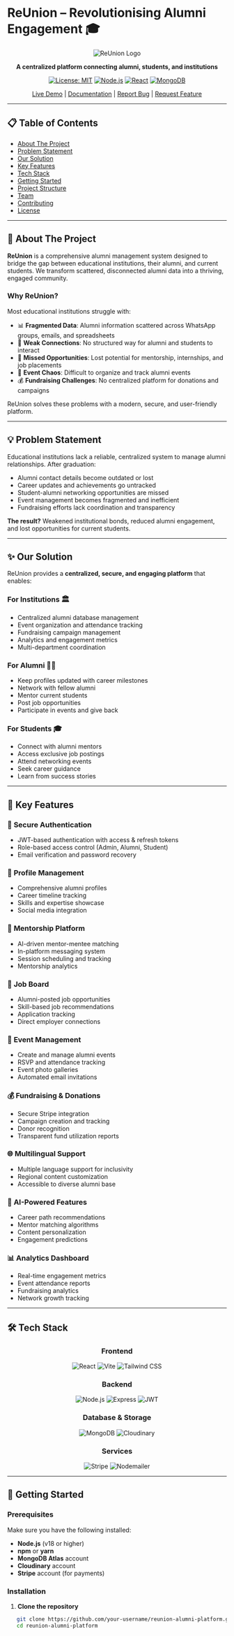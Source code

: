 # ReUnion – Revolutionising Alumni Engagement 🎓

<div align="center">

![ReUnion Logo](https://via.placeholder.com/150x150?text=ReUnion)

**A centralized platform connecting alumni, students, and institutions**

[![License: MIT](https://img.shields.io/badge/License-MIT-yellow.svg)](https://opensource.org/licenses/MIT)
[![Node.js](https://img.shields.io/badge/Node.js-18+-green.svg)](https://nodejs.org/)
[![React](https://img.shields.io/badge/React-18+-blue.svg)](https://reactjs.org/)
[![MongoDB](https://img.shields.io/badge/MongoDB-Atlas-green.svg)](https://www.mongodb.com/)

[Live Demo](#) | [Documentation](#) | [Report Bug](#) | [Request Feature](#)

</div>

---

## 📋 Table of Contents
- [About The Project](#about-the-project)
- [Problem Statement](#problem-statement)
- [Our Solution](#our-solution)
- [Key Features](#key-features)
- [Tech Stack](#tech-stack)
- [Getting Started](#getting-started)
- [Project Structure](#project-structure)
- [Team](#team)
- [Contributing](#contributing)
- [License](#license)

---

## 🎯 About The Project

**ReUnion** is a comprehensive alumni management system designed to bridge the gap between educational institutions, their alumni, and current students. We transform scattered, disconnected alumni data into a thriving, engaged community.

### Why ReUnion?

Most educational institutions struggle with:
- 📊 **Fragmented Data**: Alumni information scattered across WhatsApp groups, emails, and spreadsheets
- 🔗 **Weak Connections**: No structured way for alumni and students to interact
- 💼 **Missed Opportunities**: Lost potential for mentorship, internships, and job placements
- 📅 **Event Chaos**: Difficult to organize and track alumni events
- 💰 **Fundraising Challenges**: No centralized platform for donations and campaigns

ReUnion solves these problems with a modern, secure, and user-friendly platform.

---

## 💡 Problem Statement

Educational institutions lack a reliable, centralized system to manage alumni relationships. After graduation:

- Alumni contact details become outdated or lost
- Career updates and achievements go untracked
- Student-alumni networking opportunities are missed
- Event management becomes fragmented and inefficient
- Fundraising efforts lack coordination and transparency

**The result?** Weakened institutional bonds, reduced alumni engagement, and lost opportunities for current students.

---

## ✨ Our Solution

ReUnion provides a **centralized, secure, and engaging platform** that enables:

### For Institutions 🏛️
- Centralized alumni database management
- Event organization and attendance tracking
- Fundraising campaign management
- Analytics and engagement metrics
- Multi-department coordination

### For Alumni 👨‍🎓
- Keep profiles updated with career milestones
- Network with fellow alumni
- Mentor current students
- Post job opportunities
- Participate in events and give back

### For Students 🎓
- Connect with alumni mentors
- Access exclusive job postings
- Attend networking events
- Seek career guidance
- Learn from success stories

---

## 🚀 Key Features

### 🔐 **Secure Authentication**
- JWT-based authentication with access & refresh tokens
- Role-based access control (Admin, Alumni, Student)
- Email verification and password recovery

### 👤 **Profile Management**
- Comprehensive alumni profiles
- Career timeline tracking
- Skills and expertise showcase
- Social media integration

### 🤝 **Mentorship Platform**
- AI-driven mentor-mentee matching
- In-platform messaging system
- Session scheduling and tracking
- Mentorship analytics

### 💼 **Job Board**
- Alumni-posted job opportunities
- Skill-based job recommendations
- Application tracking
- Direct employer connections

### 📅 **Event Management**
- Create and manage alumni events
- RSVP and attendance tracking
- Event photo galleries
- Automated email invitations

### 💰 **Fundraising & Donations**
- Secure Stripe integration
- Campaign creation and tracking
- Donor recognition
- Transparent fund utilization reports

### 🌐 **Multilingual Support**
- Multiple language support for inclusivity
- Regional content customization
- Accessible to diverse alumni base

### 🤖 **AI-Powered Features**
- Career path recommendations
- Mentor matching algorithms
- Content personalization
- Engagement predictions

### 📊 **Analytics Dashboard**
- Real-time engagement metrics
- Event attendance reports
- Fundraising analytics
- Network growth tracking

---

## 🛠 Tech Stack

<div align="center">

### Frontend
![React](https://img.shields.io/badge/React-18.x-61DAFB?style=for-the-badge&logo=react&logoColor=black)
![Vite](https://img.shields.io/badge/Vite-5.x-646CFF?style=for-the-badge&logo=vite&logoColor=white)
![Tailwind CSS](https://img.shields.io/badge/Tailwind_CSS-3.x-38B2AC?style=for-the-badge&logo=tailwind-css&logoColor=white)

### Backend
![Node.js](https://img.shields.io/badge/Node.js-18.x-339933?style=for-the-badge&logo=node.js&logoColor=white)
![Express](https://img.shields.io/badge/Express-4.x-000000?style=for-the-badge&logo=express&logoColor=white)
![JWT](https://img.shields.io/badge/JWT-Authentication-000000?style=for-the-badge&logo=json-web-tokens&logoColor=white)

### Database & Storage
![MongoDB](https://img.shields.io/badge/MongoDB-Atlas-47A248?style=for-the-badge&logo=mongodb&logoColor=white)
![Cloudinary](https://img.shields.io/badge/Cloudinary-Media-3448C5?style=for-the-badge&logo=cloudinary&logoColor=white)

### Services
![Stripe](https://img.shields.io/badge/Stripe-Payments-008CDD?style=for-the-badge&logo=stripe&logoColor=white)
![Nodemailer](https://img.shields.io/badge/Nodemailer-Email-339933?style=for-the-badge&logo=nodemailer&logoColor=white)

</div>

---

## 🏁 Getting Started

### Prerequisites

Make sure you have the following installed:
- **Node.js** (v18 or higher)
- **npm** or **yarn**
- **MongoDB Atlas** account
- **Cloudinary** account
- **Stripe** account (for payments)

### Installation

1. **Clone the repository**
```bash
   git clone https://github.com/your-username/reunion-alumni-platform.git
   cd reunion-alumni-platform
